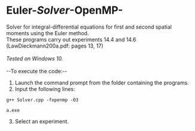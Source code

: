 # Euler-_Solver_-OpenMP-
Solver for integral-differential equations for first and second spatial moments using the Euler method.\
These programs carry out experiments 14.4 and 14.6 (LawDieckmann200a.pdf: pages 13, 17)
\
\
_Tested on Windows 10._
\
\
--To execute the code:--

1. Launch the command prompt from the folder containing the programs.
2. Input the following lines:
```
g++ Solver.cpp -fopenmp -O3
```
```
a.exe
```
3. Select an experiment.
